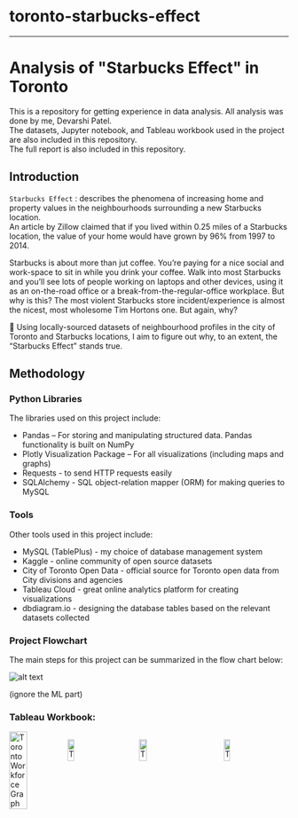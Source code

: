 # toronto-starbucks-effect
---

# Analysis of "Starbucks Effect" in Toronto
This is a repository for getting experience in data analysis. All analysis was done by me, Devarshi Patel.<br />
The datasets, Jupyter notebook, and Tableau workbook used in the project are also included in this repository.<br />
The full report is also included in this repository.

## Introduction
`Starbucks Effect` : describes the phenomena of increasing home and property values in the neighbourhoods surrounding a new Starbucks location.<br />
An article by Zillow claimed that if you lived within 0.25 miles of a Starbucks location, the value of your home would have grown by 96% from 1997 to 2014.<br />

Starbucks is about more than jut coffee. You’re paying for a nice social and work-space to sit in while you drink your coffee. Walk into most Starbucks and you’ll see lots of people working on laptops and other devices, using it as an on-the-road office or a break-from-the-regular-office workplace. But why is this? The most violent Starbucks store incident/experience is almost the nicest, most wholesome Tim Hortons one. But again, why? <br />

🌱 Using locally-sourced datasets of neighbourhood profiles in the city of Toronto and Starbucks locations, I aim to figure out why, to an extent, the “Starbucks Effect” stands true.

## Methodology
### Python Libraries
The libraries used on this project include:
* Pandas – For storing and manipulating structured data. Pandas functionality is built on NumPy
* Plotly Visualization Package – For all visualizations (including maps and graphs)
*	Requests - to send HTTP requests easily
*	SQLAlchemy - SQL object-relation mapper (ORM) for making queries to MySQL

### Tools
Other tools used in this project include:
* MySQL (TablePlus) - my choice of database management system
* Kaggle - online community of open source datasets
* City of Toronto Open Data - official source for Toronto open data from City divisions and agencies
* Tableau Cloud - great online analytics platform for creating visualizations
* dbdiagram.io - designing the database tables based on the relevant datasets collected

### Project Flowchart
The main steps for this project can be summarized in the flow chart below:

![alt text](https://github.com/jess-data/Coursera_Capstone/blob/main/Screenshot%202020-11-24%20014704.png)

(ignore the ML part)

### Tableau Workbook:

<span style="display: flex; flex-direction: row;">
  <img src="https://github.com/devarshi-ap/toronto-starbucks-effect/assets/59234436/5bb95901-fa38-417c-8993-3cc9f69b7231"
     alt="Toronto Workforce Graph"
     width="30%" />

<img src="https://github.com/devarshi-ap/toronto-starbucks-effect/assets/59234436/e1e0c2c8-3d18-4195-85bf-0c2056876b81"
     alt="Toronto Education Graph"
     width="30%" />

<img src="https://github.com/devarshi-ap/toronto-starbucks-effect/assets/59234436/5bb95901-fa38-417c-8993-3cc9f69b7231"
     alt="Toronto Unemployment Graph"
     width="30%" />

<img src="https://github.com/devarshi-ap/toronto-starbucks-effect/assets/59234436/e554f24e-08b1-4a5f-9e49-b7a873a47b60"
     alt="Toronto Income Graph"
     width="30%" />
</div>
